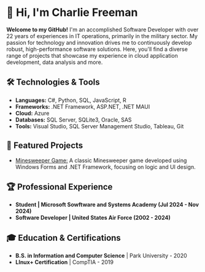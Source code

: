 # 👋 Hi, I'm Charlie Freeman

**Welcome to my GitHub!** I'm an accomplished Software Developer with over 22 years of experiences in IT operations, primarily in the military sector.  My passion for technology and innovation drives me to continuously develop robust, high-performance software solutions.  Here, you'll find a diverse range of projects that showcase my experience in cloud application development, data analysis and more.


## 🛠️ Technologies & Tools
* **Languages:** C#, Python, SQL, JavaScript, R
* **Frameworks:** .NET Framework, ASP.NET, .NET MAUI
* **Cloud:** Azure
* **Databases:** SQL Server, SQLite3, Oracle, SAS
* **Tools:** Visual Studio, SQL Server Management Studio, Tableau, Git


## 📂 Featured Projects
* [Minesweeper Game:](https://github.com/CFreeman04/Minesweeper) A classic Minesweeper game developed using Windows Forms and .NET Framework, focusing on logic and UI design.


## 🏆 Professional Experience
* **Student | Microsoft Sowftware and Systems Academy (Jul 2024 - Nov 2024)**
* **Software Developer | United States Air Force (2002 - 2024)**


## 🎓 Education & Certifications
* **B.S. in Information and Computer Science** | Park University - 2020
* **LInux+ Certification** | CompTIA - 2019

<!--
**CFreeman04/CFreeman04** is a ✨ _special_ ✨ repository because its `README.md` (this file) appears on your GitHub profile.

Here are some ideas to get you started:

- 🔭 I’m currently working on ...
- 🌱 I’m currently learning ...
- 👯 I’m looking to collaborate on ...
- 🤔 I’m looking for help with ...
- 💬 Ask me about ...
- 📫 How to reach me: ...
- 😄 Pronouns: ...
- ⚡ Fun fact: ...
-->

